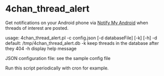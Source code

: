 # 4chan_thread_alert
Get notifications on your Android phone via [Notify My Android](http://notifymyandroid.com/) when threads of interest are posted.


usage: 4chan_thread_alert.pl -c config.json [-d databaseFile] [-k] [-h]
-d default: /tmp/4chan_thread_alert.db
-k keep threads in the database after they 404
-h display help message

JSON configuration file: see the sample config file

Run this script periodically with cron for example.
